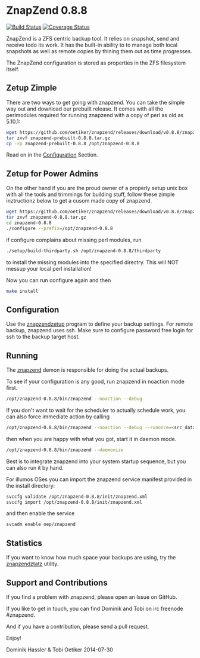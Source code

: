 ZnapZend 0.8.8
==============

[![Build Status](https://travis-ci.org/oetiker/znapzend.svg?branch=master)](https://travis-ci.org/oetiker/znapzend)
[![Coverage Status](https://img.shields.io/coveralls/oetiker/znapzend.svg)](https://coveralls.io/r/oetiker/znapzend?branch=master)

ZnapZend is a ZFS centric backup tool. It relies on snapshot, send and
receive todo its work. It has the built-in ability to to manage both local
snapshots as well as remote copies by thining them out as time progresses.

The ZnapZend configuration is stored as properties in the ZFS filesystem
itself.

Zetup Zimple
------------

There are two ways to get going with znapzend. You can take the simple way
out and download our prebuilt release.  It comes with all the perlmodules
required for running znapzend with a copy of perl as old as 5.10.1:

```sh
wget https://github.com/oetiker/znapzend/releases/download/v0.8.8/znapzend-prebuilt-0.8.8.tar.gz
tar zxvf znapzend-prebuilt-0.8.8.tar.gz
cp -rp znapzend-prebuilt-0.8.8 /opt/znapzend-0.8.8
```

Read on in the [Configuration](#configuration) Section.

Zetup for Power Admins
----------------------

On the other hand if you are the proud owner of a properly setup unix box
with all the tools and trimmings for building stuff, follow these zimple
inztructionz below to get a cusom made copy of znapzend.

```sh
wget https://github.com/oetiker/znapzend/releases/download/v0.8.8/znapzend-0.8.8.tar.gz
tar zxvf znapzend-0.8.8.tar.gz
cd znapzend-0.8.8
./configure --prefix=/opt/znapzend-0.8.8
```
if configure complains about missing perl modules, run

```sh
./setup/build-thirdparty.sh /opt/znapzend-0.8.8/thirdparty
```

to install the missing modules into the specified directry. This will NOT messup your local perl installation!

Now you can run configure again and then

```sh
make install
```

Configuration
-------------

Use the [znapzendzetup](doc/znapzendzetup.pod) program to define your backup settings. For remote backup, znapzend uses ssh.
Make sure to configure password free login for ssh to the backup target host.

Running
-------

The [znapzend](doc/znapzend.pod) demon is responsible for doing the actual backups. 

To see if your configuration is any good, run znapzend in noaction mode first.

```sh
/opt/znapzend-0.8.8/bin/znapzend --noaction --debug
```

If you don't want to wait for the scheduler to actually schedule work, you can also force immediate action by calling

```sh
/opt/znapzend-0.8.8/bin/znapzend --noaction --debug --runonce=<src_dataset>
``` 

then when you are happy with what you got, start it in daemon mode.

```sh
/opt/znapzend-0.8.8/bin/znapzend --daemonize
```
 
Best is to integrate znapzend into your system startup sequence, but you can also
run it by hand.

For illumos OSes you can import the znapzend service manifest provided in the install directory:

```sh
svccfg validate /opt/znapzend-0.8.8/init/znapzend.xml
svccfg import /opt/znapzend-0.8.8/init/znapzend.xml
```

and then enable the service 

```sh
svcadm enable oep/znapzend
```

Statistics
----------

If you want to know how much space your backups are using, try the
[znapzendztatz](doc/znapzendztatz.pod) utility.

Support and Contributions
-------------------------
If you find a problem with znapzend, please open an Issue on GitHub.

If you like to get in touch, you can find Dominik and Tobi on irc freenode #znapzend.

And if you have a contribution, please send a pull request.

Enjoy!

Dominik Hassler & Tobi Oetiker
2014-07-30
